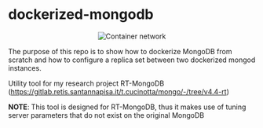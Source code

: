# dockerized-mongodb
<p align="center">
  <img src="https://github.com/deRemo/dockerized-mongodb/blob/main/sample_img.png?raw=true" alt="Container network"/>
</p>

The purpose of this repo is to show how to dockerize MongoDB from scratch and
how to configure a replica set between two dockerized mongod instances.

Utility tool for my research project RT-MongoDB (https://gitlab.retis.santannapisa.it/t.cucinotta/mongo/-/tree/v4.4-rt)

**NOTE**: This tool is designed for RT-MongoDB, thus it makes use of tuning server parameters that do not exist on the original MongoDB
